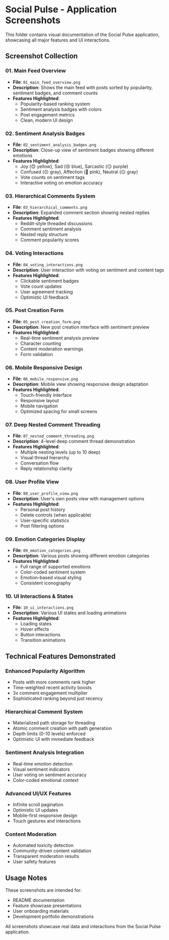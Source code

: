 # Social Pulse - Application Screenshots

This folder contains visual documentation of the Social Pulse application, showcasing all major features and UI interactions.

## Screenshot Collection

### 01. Main Feed Overview
- **File**: `01_main_feed_overview.png`
- **Description**: Shows the main feed with posts sorted by popularity, sentiment badges, and comment counts
- **Features Highlighted**: 
  - Popularity-based ranking system
  - Sentiment analysis badges with colors
  - Post engagement metrics
  - Clean, modern UI design

### 02. Sentiment Analysis Badges
- **File**: `02_sentiment_analysis_badges.png`
- **Description**: Close-up view of sentiment badges showing different emotions
- **Features Highlighted**:
  - Joy (😊 yellow), Sad (😢 blue), Sarcastic (😏 purple)
  - Confused (😕 gray), Affection (🥰 pink), Neutral (😐 gray)
  - Vote counts on sentiment tags
  - Interactive voting on emotion accuracy

### 03. Hierarchical Comments System
- **File**: `03_hierarchical_comments.png`
- **Description**: Expanded comment section showing nested replies
- **Features Highlighted**:
  - Reddit-style threaded discussions
  - Comment sentiment analysis
  - Nested reply structure
  - Comment popularity scores

### 04. Voting Interactions
- **File**: `04_voting_interactions.png`
- **Description**: User interaction with voting on sentiment and content tags
- **Features Highlighted**:
  - Clickable sentiment badges
  - Vote count updates
  - User agreement tracking
  - Optimistic UI feedback

### 05. Post Creation Form
- **File**: `05_post_creation_form.png`
- **Description**: New post creation interface with sentiment preview
- **Features Highlighted**:
  - Real-time sentiment analysis preview
  - Character counting
  - Content moderation warnings
  - Form validation

### 06. Mobile Responsive Design
- **File**: `06_mobile_responsive.png`
- **Description**: Mobile view showing responsive design adaptation
- **Features Highlighted**:
  - Touch-friendly interface
  - Responsive layout
  - Mobile navigation
  - Optimized spacing for small screens

### 07. Deep Nested Comment Threading
- **File**: `07_nested_comment_threading.png`
- **Description**: 4-level deep comment thread demonstration
- **Features Highlighted**:
  - Multiple nesting levels (up to 10 deep)
  - Visual thread hierarchy
  - Conversation flow
  - Reply relationship clarity

### 08. User Profile View
- **File**: `08_user_profile_view.png`
- **Description**: User's own posts view with management options
- **Features Highlighted**:
  - Personal post history
  - Delete controls (when applicable)
  - User-specific statistics
  - Post filtering options

### 09. Emotion Categories Display
- **File**: `09_emotion_categories.png`
- **Description**: Various posts showing different emotion categories
- **Features Highlighted**:
  - Full range of supported emotions
  - Color-coded sentiment system
  - Emotion-based visual styling
  - Consistent iconography

### 10. UI Interactions & States
- **File**: `10_ui_interactions.png`
- **Description**: Various UI states and loading animations
- **Features Highlighted**:
  - Loading states
  - Hover effects
  - Button interactions
  - Transition animations

## Technical Features Demonstrated

### Enhanced Popularity Algorithm
- Posts with more comments rank higher
- Time-weighted recent activity boosts
- 3x comment engagement multiplier
- Sophisticated ranking beyond just recency

### Hierarchical Comment System
- Materialized path storage for threading
- Atomic comment creation with path generation
- Depth limits (0-10 levels) enforced
- Optimistic UI with immediate feedback

### Sentiment Analysis Integration
- Real-time emotion detection
- Visual sentiment indicators
- User voting on sentiment accuracy
- Color-coded emotional context

### Advanced UI/UX Features
- Infinite scroll pagination
- Optimistic UI updates
- Mobile-first responsive design
- Touch gestures and interactions

### Content Moderation
- Automated toxicity detection
- Community-driven content validation
- Transparent moderation results
- User safety features

## Usage Notes

These screenshots are intended for:
- README documentation
- Feature showcase presentations
- User onboarding materials
- Development portfolio demonstrations

All screenshots showcase real data and interactions from the Social Pulse application.